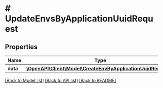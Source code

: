 # # UpdateEnvsByApplicationUuidRequest

## Properties

Name | Type | Description | Notes
------------ | ------------- | ------------- | -------------
**data** | [**\OpenAPI\Client\Model\CreateEnvByApplicationUuidRequest[]**](CreateEnvByApplicationUuidRequest.md) |  |

[[Back to Model list]](../../README.md#models) [[Back to API list]](../../README.md#endpoints) [[Back to README]](../../README.md)
